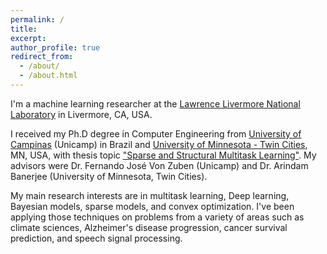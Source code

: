 ```yaml
---
permalink: /
title:
excerpt: 
author_profile: true
redirect_from: 
  - /about/
  - /about.html
---
```


I'm a machine learning researcher at the [Lawrence Livermore National Laboratory](https://www.llnl.gov) in Livermore, CA, USA.

I received my Ph.D degree in Computer Engineering from [University of Campinas](http://www.unicamp.br/unicamp/english) (Unicamp) in Brazil and [University of Minnesota - Twin Cities](https://www.cs.umn.edu), MN, USA, with thesis topic ["Sparse and Structural Multitask Learning"](../files/PhD_Thesis_Andre_R_Goncalves.pdf). My advisors were Dr. Fernando José Von Zuben (Unicamp) and Dr. Arindam Banerjee (University of Minnesota, Twin Cities). 

My main research interests are in multitask learning, Deep learning, Bayesian models, sparse models, and convex optimization. I've been applying those techniques on problems from a variety of areas such as climate sciences, Alzheimer's disease progression, cancer survival prediction, and speech signal processing.




